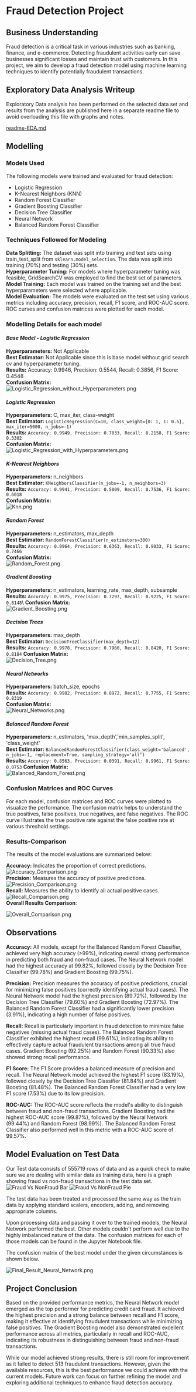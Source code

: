 # Fraud Detection Project

## Business Understanding

Fraud detection is a critical task in various industries such as banking, finance, and e-commerce. Detecting fraudulent activities early can save businesses significant losses and maintain trust with customers. In this project, we aim to develop a fraud detection model using machine learning techniques to identify potentially fraudulent transactions.

## Exploratory Data Analysis Writeup

Exploratory Data analysis has been performed on the selected data set and results from the analysis are published here in a separate readme file to avoid overloading this file with graphs and notes.

[readme-EDA.md](readme-EDA.md)

## Modelling

### Models Used

The following models were trained and evaluated for fraud detection:

- Logistic Regression
- K-Nearest Neighbors (KNN)
- Random Forest Classifier
- Gradient Boosting Classifier
- Decision Tree Classifier
- Neural Network
- Balanced Random Forest Classifier

### Techniques Followed for Modeling

**Data Splitting:** The dataset was split into training and test sets using train_test_split from `sklearn.model_selection`.  The data was split into training (70%) and testing (30%) sets.\
**Hyperparameter Tuning:** For models where hyperparameter tuning was feasible, GridSearchCV was employed to find the best set of parameters. \
**Model Training:** Each model was trained on the training set and the best hyperparameters were selected where applicable. \
**Model Evaluation:** The models were evaluated on the test set using various metrics including accuracy, precision, recall, F1 score, and ROC-AUC score. ROC curves and confusion matrices were plotted for each model.

### Modelling Details for each model

#### *Base Model - Logistic Regression*

**Hyperparameters:** Not Applicable \
**Best Estimator:** Not Applicable since this is base model without grid search cv and hyperparameter tuning. \
**Results:** Accuracy: 0.9946, Precision: 0.5544, Recall: 0.3856, F1 Score: 0.4548 \
**Confusion Matrix:** \
![Logistic_Regression_without_Hyperparameters.png](Images/modeling/Logistic_Regression_without_Hyperparameters.png)


#### *Logistic Regression*

**Hyperparameters:** C, max_iter, class-weight \
**Best Estimator:** `LogisticRegression(C=10, class_weight={0: 1, 1: 0.5}, max_iter=5000, n_jobs=-1)` \
**Results:** `Accuracy: 0.9949, Precision: 0.7033, Recall: 0.2158, F1 Score: 0.3302` \
**Confusion Matrix:** \
![Logistic_Regression_with_Hyperparameters.png](Images/modeling/Logistic_Regression_with_Hyperparameters.png)

#### *K-Nearest Neighbors*

**Hyperparameters:** n_neighbors \
**Best Estimator:** `KNeighborsClassifier(n_jobs=-1, n_neighbors=3)`\
**Results:** `Accuracy: 0.9941, Precision: 0.5009, Recall: 0.7536, F1 Score: 0.6018` \
**Confusion Matrix:** \
![Knn.png](Images/modeling/Knn.png)


#### *Random Forest*

**Hyperparameters:** n_estimators, max_depth \
**Best Estimator:** `RandomForestClassifier(n_estimators=300)` \
**Results:** `Accuracy: 0.9964, Precision: 0.6363, Recall: 0.9033, F1 Score: 0.7466`\
**Confusion Matrix:** \
![Random_Forest.png](Images/modeling/Random_Forest.png)

#### *Gradient Boosting*

**Hyperparameters:** n_estimators, learning_rate, max_depth, subsample \
**Results:** `Accuracy: 0.9975, Precision: 0.7297, Recall: 0.9225, F1 Score: 0.8148`\ 
**Confusion Matrix:** \
![Gradient_Boosting.png](Images/modeling/Gradient_Boosting.png)

#### *Decision Trees*

**Hyperparameters:** max_depth \
**Best Estimator:** `DecisionTreeClassifier(max_depth=12)` \
**Results:** `Accuracy: 0.9978, Precision: 0.7960, Recall: 0.8420, F1 Score: 0.8184`
**Confusion Matrix:** \
![Decision_Tree.png](Images/modeling/Decision_Tree.png)

#### *Neural Networks*

**Hyperparameters:** batch_size, epochs \
**Results:** `Accuracy: 0.9982, Precision: 0.8972, Recall: 0.7755, F1 Score: 0.8319` \
**Confusion Matrix:** \
![Neural_Networks.png](Images/modeling/Neural_Networks.png)

#### *Balanced Random Forest*

**Hyperparameters:** n_estimators, 'max_depth','min_samples_split', 'class_weight'\
**Best Estimator:** `BalancedRandomForestClassifier(class_weight='balanced', n_jobs=-1, replacement=True, sampling_strategy='all')` \
**Results:** `Accuracy: 0.8563, Precision: 0.0391, Recall: 0.9961, F1 Score: 0.0753`
**Confusion Matrix:** \
![Balanced_Random_Forest.png](Images/modeling/Balanced_Random_Forest.png)

### Confusion Matrices and ROC Curves

For each model, confusion matrices and ROC curves were plotted to visualize the performance. The confusion matrix helps to understand the true positives, false positives, true negatives, and false negatives. The ROC curve illustrates the true positive rate against the false positive rate at various threshold settings.

### Results-Comparison

The results of the model evaluations are summarized below:

**Accuracy:** Indicates the proportion of correct predictions. \
![Accuracy_Comparison.png](Images/modeling/Accuracy_Comparison.png) \
**Precision:** Measures the accuracy of positive predictions. \
![Precision_Comparison.png](Images/modeling/Precision_Comparison.png) \
**Recall:** Measures the ability to identify all actual positive cases. \
![Recall_Comparison.png](Images/modeling/Recall_Comparison.png) \
**Overall Results Comparison**:

![Overall_Comparison.png](Images/modeling/Overall_Comparison.png)

## Observations

**Accuracy:** All models, except for the Balanced Random Forest Classifier, achieved very high accuracy (>99%), indicating overall strong performance in predicting both fraud and non-fraud cases. The Neural Network model had the highest accuracy at 99.82%, followed closely by the Decision Tree Classifier (99.78%) and Gradient Boosting (99.75%).

**Precision:** Precision measures the accuracy of positive predictions, crucial for minimizing false positives (correctly identifying actual fraud cases). The Neural Network model had the highest precision (89.72%), followed by the Decision Tree Classifier (79.60%) and Gradient Boosting (72.97%). The Balanced Random Forest Classifier had a significantly lower precision (3.91%), indicating a high number of false positives.

**Recall:** Recall is particularly important in fraud detection to minimize false negatives (missing actual fraud cases). The Balanced Random Forest Classifier exhibited the highest recall (99.61%), indicating its ability to effectively capture actual fraudulent transactions among all true fraud cases. Gradient Boosting (92.25%) and Random Forest (90.33%) also showed strong recall performance.

**F1 Score:** The F1 Score provides a balanced measure of precision and recall. The Neural Network model achieved the highest F1 score (83.19%), followed closely by the Decision Tree Classifier (81.84%) and Gradient Boosting (81.48%). The Balanced Random Forest Classifier had a very low F1 score (7.53%) due to its low precision.

**ROC-AUC:** The ROC-AUC score reflects the model's ability to distinguish between fraud and non-fraud transactions. Gradient Boosting had the highest ROC-AUC score (99.87%), followed by the Neural Network (99.44%) and Random Forest (98.99%). The Balanced Random Forest Classifier also performed well in this metric with a ROC-AUC score of 99.57%.

## Model Evaluation on Test Data

Our Test data consists of 555719 rows of data and as a quick check to make sure we are dealing with similar data as training data, here is a graph showing fraud vs non-fraud transactions in the test data set.
![Fraud Vs NonFraud Bar](Images/modeling/Fraud_VS_Non-Fraud_test_bar.png)
![Fraud Vs NonFraud Pie](Images/modeling/Fraud_vs_Non-fraud_Test_Pie.png)

The test data has been treated and processed the same way as the train data by applying standard scalers, encoders, adding, and removing appropriate columns.

Upon processing data and passing it over to the trained models, the Neural Network performed the best. Other models couldn't perform well due to the highly imbalanced nature of the data. The confusion matrices for each of those models can be found in the Jupyter Notebook file.

The confusion matrix of the best model under the given circumstances is shown below.

![Final_Result_Neural_Network.png](Images/modeling/Final_Result_Neural_Network.png)

## Project Conclusion

Based on the provided performance metrics, the Neural Network model emerged as the top performer for predicting credit card fraud. It achieved the highest precision and a strong balance between recall and F1 score, making it effective at identifying fraudulent transactions while minimizing false positives. The Gradient Boosting model also demonstrated excellent performance across all metrics, particularly in recall and ROC-AUC, indicating its robustness in distinguishing between fraud and non-fraud transactions.

While our model achieved strong results, there is still room for improvement as it failed to detect 513 fraudulent transactions. However, given the available resources, this is the best performance we could achieve with the current models. Future work can focus on further refining the model and exploring additional techniques to enhance fraud detection accuracy. 